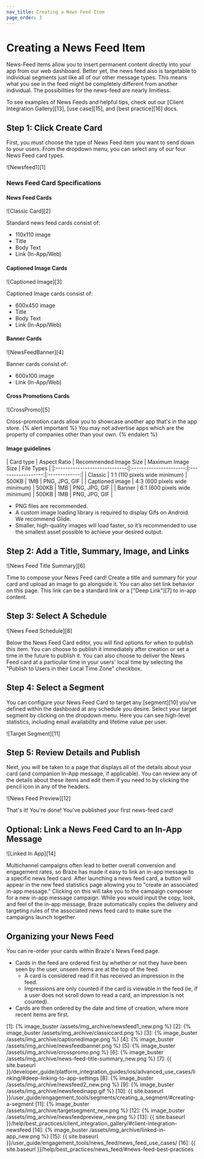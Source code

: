 ```yaml
---
nav_title: Creating a News Feed Item
page_order: 3
---
```

# Creating a News Feed Item

News-Feed items allow you to insert permanent content directly into your app from our web dashboard. Better yet, the news feed also is targetable to individual segments just like all of our other message types. This means what you see in the feed might be completely different from another individual. The possibilities for the news-feed are nearly limitless.

To see examples of News Feeds and helpful tips, check out our [Client Integration Gallery][13], [use case][15], and [best practice][16] docs. 

## Step 1: Click Create Card

First, you must choose the type of News Feed item you want to send down to your users. From the dropdown menu, you can select any of our four News Feed card types.

![Newsfeed1][1]

### News Feed Card Specifications

#### News Feed Cards

![Classic Card][2]

Standard news feed cards consist of:

- 110x110 image
- Title
- Body Text
- Link (In-App/Web)

#### Captioned Image Cards

![Captioned Image][3]

Captioned Image cards consist of:

- 600x450 image
- Title
- Body Text
- Link (In-App/Web)

#### Banner Cards

![NewsFeedBanner][4]

Banner cards consist of:

- 600x100 image
- Link (In-App/Web)

#### Cross Promotions Cards

![CrossPromo][5]

Cross-promotion cards allow you to showcase another app that's in the app store. 
{% alert important %}
You may not advertise apps which are the property of companies other than your own.
{% endalert %}


#### Image guidelines

|          Card type         |          Aspect Ratio         | Recommended Image Size | Maximum Image Size |   File Types  |
|:-----------------------------:|:----------------------:|:------------------:|:-------------:|
|          Classic         | 1:1 (110 pixels wide minimum) |          500KB         |         1MB        | PNG, JPG, GIF |
|          Captioned image         | 4:3 (600 pixels wide minimum) |          500KB         |         1MB        | PNG, JPG, GIF |
|          Banner         | 6:1 (600 pixels wide minimum) |          500KB         |         1MB        | PNG, JPG, GIF |

- PNG files are recommended.
- A custom image loading library is required to display Gifs on Android. We recommend Glide.
- Smaller, high-quality images will load faster, so it’s recommended to use the smallest asset possible to achieve your desired output.


## Step 2: Add a Title, Summary, Image, and Links

![News Feed Title Summary][6]

Time to compose your News Feed card! Create a title and summary for your card and upload an image to go alongside it. You can also set link behavior on this page. This link can be a standard link or a ["Deep Link"][7] to in-app content.

## Step 3: Select A Schedule

![News Feed Schedule][8]

Below the News Feed Card editor, you will find options for when to publish this item. You can choose to publish it immediately after creation or set a time in the future to publish it. You can also choose to deliver the News Feed card at a particular time in your users' local time by selecting the "Publish to Users in their Local Time Zone" checkbox.

## Step 4: Select a Segment

You can configure your News Feed Card to target any [segment][10] you've defined within the dashboard at any schedule you desire. Select your target segment by clicking on the dropdown menu. Here you can see high-level statistics, including email availability and lifetime value per user.

![Target Segment][11]

## Step 5: Review Details and Publish

Next, you will be taken to a page that displays all of the details about your card (and companion In-App message, if applicable). You can review any of the details about these items and edit them if you need to by clicking the pencil icon in any of the headers.

![News Feed Preview][12]

That's it! You're done! You've published your first news-feed card!

## Optional: Link a News Feed Card to an In-App Message

![Linked In App][14]

Multichannel campaigns often lead to better overall conversion and engagement rates, so Braze has made it easy to link an in-app message to a specific news feed card. After launching a news feed card, a button will appear in the new feed statistics page allowing you to "create an associated in-app message." Clicking on this will take you to the campaign composer for a new in-app message campaign. While you would input the copy, look, and feel of the in-app message, Braze automatically copies the delivery and targeting rules of the associated news feed card to make sure the campaigns launch together.

## Organizing your News Feed

You can re-order your cards within Braze's News Feed page.
- Cards in the feed are ordered first by whether or not they have been seen by the user, unseen items are at the top of the feed.
  - A card is considered read if it has received an impression in the feed.
  - Impressions are only counted if the card is viewable in the feed (ie, if a user does not scroll down to read a card, an impression is not counted).
- Cards are then ordered by the date and time of creation, where more recent items are first.

[1]: {% image_buster /assets/img_archive/newsfeed1_new.png %}
[2]: {% image_buster /assets/img_archive/classiccard.png %}
[3]: {% image_buster /assets/img_archive/captionedimage.png %}
[4]: {% image_buster /assets/img_archive/newsfeedbanner.png %}
[5]: {% image_buster /assets/img_archive/crosspromo.png %}
[6]: {% image_buster /assets/img_archive/news-feed-title-summary_new.png %}
[7]: {{ site.baseurl }}/developer_guide/platform_integration_guides/ios/advanced_use_cases/linking/#deep-linking-to-app-settings
[8]: {% image_buster /assets/img_archive/newsfeed2_new.png %}
[9]: {% image_buster /assets/img_archive/newsfeedinapp.gif %}
[10]: {{ site.baseurl }}/user_guide/engagement_tools/segments/creating_a_segment/#creating-a-segment
[11]: {% image_buster /assets/img_archive/targetsegment_new.png %}
[12]: {% image_buster /assets/img_archive/newsfeedpreview_new.png %}
[13]: {{ site.baseurl }}/help/best_practices/client_integration_gallery/#client-integration-newsfeed
[14]: {% image_buster /assets/img_archive/linked-in-app_new.png %}
[15]: {{ site.baseurl }}/user_guide/engagement_tools/news_feed/news_feed_use_cases/
[16]: {{ site.baseurl }}/help/best_practices/news_feed/#news-feed-best-practices
